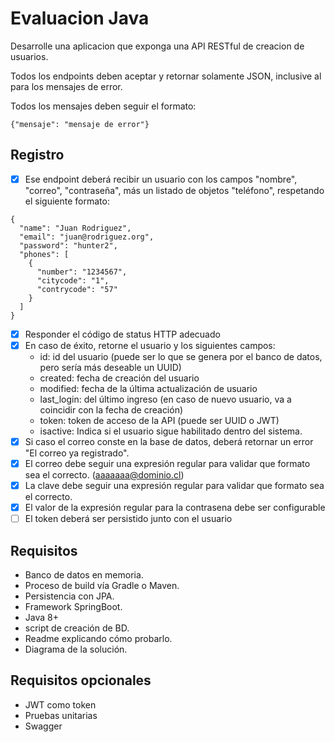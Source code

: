 # Evaluacion Java

Desarrolle una aplicacion que exponga una API RESTful de creacion de usuarios.

Todos los endpoints deben aceptar y retornar solamente JSON, inclusive al para los mensajes de error.

Todos los mensajes deben seguir el formato:

```
{"mensaje": "mensaje de error"}
```

## Registro

- [X] Ese endpoint deberá recibir un usuario con los campos "nombre", "correo", "contraseña", más un listado de objetos "teléfono", respetando el siguiente formato:

```
{
  "name": "Juan Rodriguez",
  "email": "juan@rodriguez.org",
  "password": "hunter2",
  "phones": [
    {
      "number": "1234567",
      "citycode": "1",
      "contrycode": "57"
    }
  ]
}
```

- [X] Responder el código de status HTTP adecuado
- [X] En caso de éxito, retorne el usuario y los siguientes campos:
    - id: id del usuario (puede ser lo que se genera por el banco de datos, pero sería más deseable un UUID)
    - created: fecha de creación del usuario
    - modified: fecha de la última actualización de usuario
    - last_login: del último ingreso (en caso de nuevo usuario, va a coincidir con la fecha de creación)
    - token: token de acceso de la API (puede ser UUID o JWT)
    - isactive: Indica si el usuario sigue habilitado dentro del sistema.
- [X] Si caso el correo conste en la base de datos, deberá retornar un error "El correo ya registrado".
- [X] El correo debe seguir una expresión regular para validar que formato sea el correcto. (aaaaaaa@dominio.cl)
- [X] La clave debe seguir una expresión regular para validar que formato sea el correcto.
- [X] El valor de la expresión regular para la contrasena debe ser configurable
- [ ] El token deberá ser persistido junto con el usuario

## Requisitos
- Banco de datos en memoria.
- Proceso de build vía Gradle o Maven.
- Persistencia con JPA.
- Framework SpringBoot.
- Java 8+
- script de creación de BD.
- Readme explicando cómo probarlo.
- Diagrama de la solución.

## Requisitos opcionales
- JWT como token
- Pruebas unitarias
- Swagger